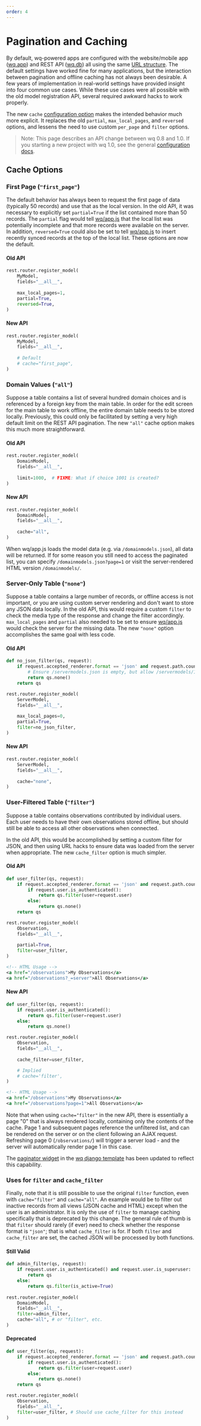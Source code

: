 ```yaml
---
order: 4
---
```


Pagination and Caching
======================

By default, wq-powered apps are configured with the website/mobile app ([wq.app]) and REST API ([wq.db]) all using the same [URL structure].  The default settings have worked fine for many applications, but the interaction between pagination and offline caching has not always been desirable.  A few years of implementation in real-world settings have provided insight into four common use cases.  While these use cases were all possible with the old model registration API, several required awkward hacks to work properly.

The new `cache` [configuration option][configuration] makes the intended behavior much more explicit.  It replaces the old `partial`, `max_local_pages`, and `reversed` options, and lessens the need to use custom `per_page` and `filter` options.

> Note: This page describes an API change between wq 0.8 and 1.0.  If you starting a new project with wq 1.0, see the general [configuration docs][configuration].

## Cache Options

### First Page (`"first_page"`)

The default behavior has always been to request the first page of data (typically 50 records) and use that as the local version.  In the old API, it was necessary to explicitly set `partial=True` if the list contained more than 50 records.  The `partial` flag would tell [wq/app.js] that the local list was potentially incomplete and that more records were available on the server.  In addition, `reversed=True` could also be set to tell [wq/app.js] to insert recently synced records at the top of the local list.  These options are now the default.

#### Old API

```python
rest.router.register_model(
    MyModel,
    fields="__all__",
    
    max_local_pages=1,
    partial=True,
    reversed=True,
)
```

#### New API

```python
rest.router.register_model(
    MyModel,
    fields="__all__",
    
    # Default
    # cache="first_page",
)
```

### Domain Values (`"all"`)
Suppose a table contains a list of several hundred domain choices and is referenced by a foreign key from the main table.  In order for the edit screen for the main table to work offline, the entire domain table needs to be stored locally.   Previously, this could only be facilitated by setting a very high default limit on the REST API pagination.  The new `"all"` cache option makes this much more straightforward.

#### Old API

```python
rest.router.register_model(
    DomainModel,
    fields="__all__",
    
    limit=1000,  # FIXME: What if choice 1001 is created?
)
```

#### New API

```python
rest.router.register_model(
    DomainModel,
    fields="__all__",
    
    cache="all",
)
```

When wq/app.js loads the model data (e.g. via `/domainmodels.json`), all data will be returned.  If for some reason you still need to access the paginated list, you can specify `/domainmodels.json?page=1` or visit the server-rendered HTML version `/domainmodels/`.

### Server-Only Table (`"none"`)

Suppose a table contains a large number of records, or offline access is not important, or you are using custom server rendering and don't want to store any JSON data locally.  In the old API, this would require a custom `filter` to check the media type of the response and change the filter accordingly.  `max_local_pages` and `partial` also needed to be set to ensure [wq/app.js] would check the server for the missing data.  The new `"none"` option accomplishes the same goal with less code.

#### Old API

```python
def no_json_filter(qs, request):
    if request.accepted_renderer.format == 'json' and request.path.count('/') < 2:
        # Ensure /servermodels.json is empty, but allow /servermodels/123.json
        return qs.none()
    return qs

rest.router.register_model(
    ServerModel,
    fields="__all__",
    
    max_local_pages=0,
    partial=True,
    filter=no_json_filter,
)
```

#### New API

```python
rest.router.register_model(
    ServerModel,
    fields="__all__",
    
    cache="none",
)
```

### User-Filtered Table (`"filter"`)
Suppose a table contains observations contributed by individual users.  Each user needs to have their own observations stored offline, but should still be able to access all other observations when connected.

In the old API, this would be accomplished by setting a custom filter for JSON, and then using URL hacks to ensure data was loaded from the server when appropriate.  The new `cache_filter` option is much simpler.

#### Old API

```python
def user_filter(qs, request):
    if request.accepted_renderer.format == 'json' and request.path.count('/') < 2:
        if request.user.is_authenticated():
            return qs.filter(user=request.user)
        else:
            return qs.none()
    return qs

rest.router.register_model(
    Observation,
    fields="__all__",
    
    partial=True,
    filter=user_filter,
)
```

```xml
<!-- HTML Usage -->
<a href="/observations">My Observations</a>
<a href="/observations?_=server">All Observations</a>
```

#### New API

```python
def user_filter(qs, request):
    if request.user.is_authenticated():
        return qs.filter(user=request.user)
    else:
        return qs.none()

rest.router.register_model(
    Observation,
    fields="__all__",
    
    cache_filter=user_filter,

    # Implied
    # cache='filter',  
)
```

```xml
<!-- HTML Usage -->
<a href="/observations">My Observations</a>
<a href="/observations?page=1">All Observations</a>
```

Note that when using `cache="filter"` in the new API, there is essentially a page "0" that is always rendered locally, containing only the contents of the cache.  Page 1 and subsequent pages reference the unfiltered list, and can be rendered on the server or on the client following an AJAX request.  Refreshing page 0 (`/observations/`) will trigger a server load - and the server will automatically render page 1 in this case.

The [paginator widget] in the [wq django template] has been updated to reflect this capability.

### Uses for `filter` and `cache_filter`

Finally, note that it is still possible to use the original `filter` function, even with `cache="filter"` and `cache="all"`.  An example would be to filter out inactive records from all views (JSON cache and HTML) except when the user is an administrator.  It is only the use of `filter` to manage caching specifically that is deprecated by this change.  The general rule of thumb is that `filter` should rarely (if ever) need to check whether the response format is `"json"`; that is what `cache_filter` is for.  If both `filter` and `cache_filter` are set, the cached JSON will be processed by both functions.

#### Still Valid
```python
def admin_filter(qs, request):
    if request.user.is_authenticated() and request.user.is_superuser:
        return qs
    else:
        return qs.filter(is_active=True)
    
rest.router.register_model(
    DomainModel,
    fields="__all__",
    filter=admin_filter,
    cache="all", # or "filter", etc.
)
```

#### Deprecated

```python
def user_filter(qs, request):
    if request.accepted_renderer.format == 'json' and request.path.count('/') < 2:
        if request.user.is_authenticated():
            return qs.filter(user=request.user)
        else:
            return qs.none()
    return qs

rest.router.register_model(
    Observation,
    fields="__all__",
    filter=user_filter, # Should use cache_filter for this instead
)
```

[wq.app]: https://wq.io/wq.app
[wq.db]: https://wq.io/wq.db
[URL structure]: https://wq.io/docs/url-structure
[configuration]: https://wq.io/docs/config
[wq/app.js]: https://wq.io/docs/app-js
[paginator widget]: https://github.com/wq/wq-django-template/blob/master/templates/partials/paginator.html
[wq django template]: https://github.com/wq/wq-django-template
